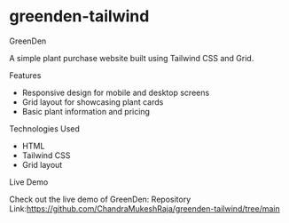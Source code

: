 # greenden-tailwind
GreenDen

A simple plant purchase website built using Tailwind CSS and Grid.

Features

- Responsive design for mobile and desktop screens
- Grid layout for showcasing plant cards
- Basic plant information and pricing

Technologies Used

- HTML
- Tailwind CSS
- Grid layout

Live Demo

Check out the live demo of GreenDen: 
 Repository Link:https://github.com/ChandraMukeshRaja/greenden-tailwind/tree/main 

